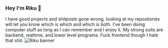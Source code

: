 ### Hey I'm Riku 💾
I have good projects and shitposts gone wrong, looking at my repositories will let you know which is which and which is both. I've been doing computer stuff as long as I can remember and I enjoy it. My strong suits are backend, realtime, and lower level programs. Fuck frontend though I hate that shit.
![Riku banner](https://i.kawaii.sh/z6SLBYJ.png)
